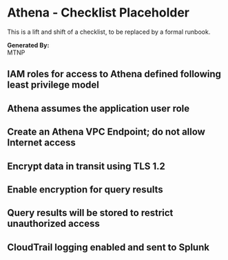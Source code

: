 # Athena - Checklist Placeholder
This is a lift and shift of a checklist, to be replaced by a formal runbook.

**Generated By:**  
MTNP

## IAM roles for access to Athena defined following least privilege model 

## Athena assumes the application user role

## Create an Athena VPC Endpoint; do not allow Internet access

## Encrypt data in transit using TLS 1.2

## Enable encryption for query results

## Query results will be stored to restrict unauthorized access

## CloudTrail logging enabled and sent to Splunk 